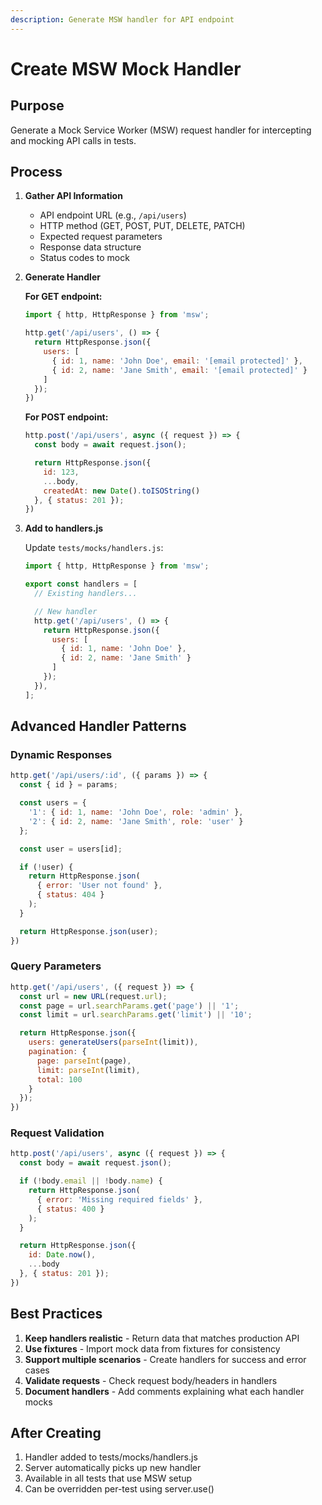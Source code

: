 ```yaml
---
description: Generate MSW handler for API endpoint
---
```


# Create MSW Mock Handler

## Purpose
Generate a Mock Service Worker (MSW) request handler for intercepting and mocking API calls in tests.

## Process

1. **Gather API Information**
   - API endpoint URL (e.g., `/api/users`)
   - HTTP method (GET, POST, PUT, DELETE, PATCH)
   - Expected request parameters
   - Response data structure
   - Status codes to mock

2. **Generate Handler**

   **For GET endpoint:**
   ```javascript
   import { http, HttpResponse } from 'msw';

   http.get('/api/users', () => {
     return HttpResponse.json({
       users: [
         { id: 1, name: 'John Doe', email: '[email protected]' },
         { id: 2, name: 'Jane Smith', email: '[email protected]' }
       ]
     });
   })
   ```

   **For POST endpoint:**
   ```javascript
   http.post('/api/users', async ({ request }) => {
     const body = await request.json();

     return HttpResponse.json({
       id: 123,
       ...body,
       createdAt: new Date().toISOString()
     }, { status: 201 });
   })
   ```

3. **Add to handlers.js**

   Update `tests/mocks/handlers.js`:

   ```javascript
   import { http, HttpResponse } from 'msw';

   export const handlers = [
     // Existing handlers...

     // New handler
     http.get('/api/users', () => {
       return HttpResponse.json({
         users: [
           { id: 1, name: 'John Doe' },
           { id: 2, name: 'Jane Smith' }
         ]
       });
     }),
   ];
   ```

## Advanced Handler Patterns

### Dynamic Responses

```javascript
http.get('/api/users/:id', ({ params }) => {
  const { id } = params;

  const users = {
    '1': { id: 1, name: 'John Doe', role: 'admin' },
    '2': { id: 2, name: 'Jane Smith', role: 'user' }
  };

  const user = users[id];

  if (!user) {
    return HttpResponse.json(
      { error: 'User not found' },
      { status: 404 }
    );
  }

  return HttpResponse.json(user);
})
```

### Query Parameters

```javascript
http.get('/api/users', ({ request }) => {
  const url = new URL(request.url);
  const page = url.searchParams.get('page') || '1';
  const limit = url.searchParams.get('limit') || '10';

  return HttpResponse.json({
    users: generateUsers(parseInt(limit)),
    pagination: {
      page: parseInt(page),
      limit: parseInt(limit),
      total: 100
    }
  });
})
```

### Request Validation

```javascript
http.post('/api/users', async ({ request }) => {
  const body = await request.json();

  if (!body.email || !body.name) {
    return HttpResponse.json(
      { error: 'Missing required fields' },
      { status: 400 }
    );
  }

  return HttpResponse.json({
    id: Date.now(),
    ...body
  }, { status: 201 });
})
```

## Best Practices

1. **Keep handlers realistic** - Return data that matches production API
2. **Use fixtures** - Import mock data from fixtures for consistency
3. **Support multiple scenarios** - Create handlers for success and error cases
4. **Validate requests** - Check request body/headers in handlers
5. **Document handlers** - Add comments explaining what each handler mocks

## After Creating

1. Handler added to tests/mocks/handlers.js
2. Server automatically picks up new handler
3. Available in all tests that use MSW setup
4. Can be overridden per-test using server.use()
